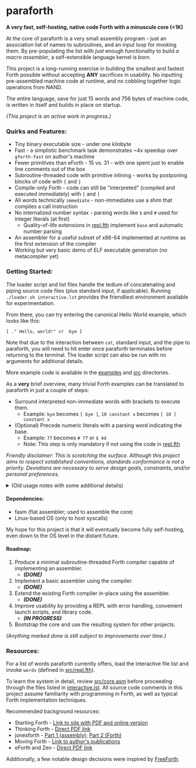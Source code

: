 # paraforth
**A very fast, self-hosting, native code Forth with a minuscule core (<1K)**

At the core of paraforth is a very small assembly program - just an association list of names to subroutines, and an input loop for invoking them.
By pre-populating the list with *just* enough functionality to build *a macro assembler*, a self-extensible language kernel is born.

This project is a long-running exercise in building the smallest and fastest Forth possible without accepting **ANY** sacrifices in usability.
No inputting pre-assembled machine code at runtime, and no cobbling together logic operations from NAND.

The entire language, save for just 15 words and 756 bytes of machine code, is written in itself and builds in place on startup.

_(This project is an active work in progress.)_

### Quirks and Features:

* Tiny binary executable size - under one kilobyte
* Fast - a simplistic benchmark task demonstrates ~4x speedup over `gforth-fast` on author's machine
* Fewer primitives than eForth - 15 vs. 31 - with one spent just to enable line comments out of the box
* Subroutine-threaded code with primitive inlining - works by postponing blocks of code with `{` and `}`
* Compile-only Forth - code can still be "interpreted" (compiled and executed immediately) with `[` and `]`
* All words technically `immediate` - non-immediates use a shim that compiles a call instruction
* No internalized number syntax - parsing words like `$` and `#` used for integer literals (at first)
  * Quality-of-life extensions in [repl.fth](src/repl.fth) implement `base` and automatic number parsing
* An assembler for a useful subset of x86-64 implemented at runtime as the first extension of the compiler
* Working but very basic demo of ELF executable generation (no metacompiler yet)

### Getting Started:

The loader script and list files handle the tedium of concatenating and piping source code files (plus standard input, if applicable).
Running `./loader.sh interactive.lst` provides the friendliest environment available for experimentation.

From there, you can try entering the canonical Hello World example, which looks like this:

    [ ." Hello, world!" cr  bye ]

Note that due to the interaction between `cat`, standard input, and the pipe to paraforth, you will need to hit enter once paraforth terminates before returning to the terminal.
The loader script can also be run with no arguments for additional details.

More example code is available in the [examples](examples) and [src](src) directories.

As a **very** brief overview, many trivial Forth examples can be translated to paraforth in just a couple of steps:
* Surround interpreted non-immediate words with brackets to execute them.
  * Example: `bye` becomes `[ bye ]`, `10 constant x` becomes `[ 10 ] constant x`
* (Optional) Precede numeric literals with a parsing word indicating the base.
  * Example: `77` becomes `# 77` or `$ 4d`
  * Note: This step is only mandatory if not using the code in [repl.fth](src/repl.fth)
 
_Friendly disclaimer: This is scratching the surface.
Although this project aims to respect established conventions, standards conformance is not a priority.
Deviations are necessary to serve design goals, constraints, and/or personal preferences._

<details>
<summary> (Old usage notes with some additional details) </summary>
 
* Compile with `make`
* Run manually with, e.g., `cat input | ./paraforth > output` or `cat input - | ./paraforth`
* Debug with `gdb paraforth -ex 'r < <(cat input)'` and an `int3` assembled somewhere
  * Tip: Disassemble latest word with `x/10i $rsi+9+N` where *N* is the length of its name (i.e., `x/1c $rsi+8`)
* Disassemble using `objdump -b binary -m i386:x86-64 -D paraforth`
 
</details>

#### Dependencies:

* fasm (flat assembler; used to assemble the core)
* Linux-based OS (only to host syscalls)

My hope for this project is that it will eventually become fully self-hosting, even down to the OS level in the distant future.

#### Roadmap:

1. Produce a minimal subroutine-threaded Forth compiler capable of implementing an assembler.
   * ***(DONE)***
2. Implement a basic assembler using the compiler.
   * ***(DONE)***
3. Extend the existing Forth compiler in-place using the assembler.
   * ***(DONE)***
4. Improve usability by providing a REPL with error handling, convenient launch scripts, and library code.
   * ***(IN PROGRESS)***
5. Bootstrap the core and use the resulting system for other projects.

_(Anything marked done is still subject to improvements over time.)_

### Resources:

For a list of words paraforth currently offers, load the interactive file list and invoke `words` (defined in [src/repl.fth](src/repl.fth)).

To learn the system in detail, review [src/core.asm](src/core.asm) before proceeding through the files listed in [interactive.lst](interactive.lst). All source code comments in this project assume familiarity with programming in Forth, as well as typical Forth implementation techniques.

Recommended background resources:
  * Starting Forth - [Link to site with PDF and online version](https://www.forth.com/starting-forth/)
  * Thinking Forth - [Direct PDF link](https://www.forth.com/wp-content/uploads/2018/11/thinking-forth-color.pdf)
  * jonesforth - [Part 1 (assembly)](https://github.com/nornagon/jonesforth/blob/master/jonesforth.S); [Part 2 (Forth)](https://github.com/nornagon/jonesforth/blob/master/jonesforth.f)
  * Moving Forth - [Link to author's publications](https://www.bradrodriguez.com/papers/index.html)
  * eForth and Zen - [Direct PDF link](http://www.forth.org/OffeteStore/1013_eForthAndZen.pdf)

Additionally, a few notable design decisions were inspired by [FreeForth](http://christophe.lavarenne.free.fr/ff/).
